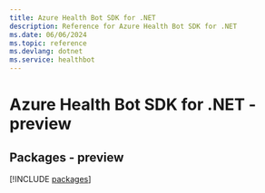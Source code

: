 ```yaml
---
title: Azure Health Bot SDK for .NET
description: Reference for Azure Health Bot SDK for .NET
ms.date: 06/06/2024
ms.topic: reference
ms.devlang: dotnet
ms.service: healthbot
---
```

# Azure Health Bot SDK for .NET - preview
## Packages - preview
[!INCLUDE [packages](health-bot-index.md)]
